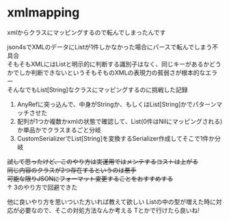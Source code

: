 # xmlmapping
xmlからクラスにマッピングするので転んでしまったんです

json4sでXMLのデータにListが1件しかなかった場合にパースで転んでしまう不具合  
そもそもXMLにはListと明示的に判断する識別子はなく、同じキーがあるかどうかでしか判断できないというそもそものXMLの表現力の貧弱さが根本的なエラー  
そんなでもList[String]なクラスにマッピングするのに挑戦した記録

1. AnyRefに突っ込んで、中身がStringか、もしくはList[String]かでパターンマッチさせた   
2. 配列が1つか複数かxmlの状態で確認して、List(0件はNilにマッピングされる)か単品かでクラスまるごと分岐  
3. CustomSerializerでList[String]を変換するSerializer作成してそこで1件か分岐

~~試して思ったけど、このやり方は実運用ではメンテするコストは上がる~~  
~~同じ内容のクラスが2つ存在するというのは悪手~~  
~~可能な限りJSONにフォーマット変更することをおすすめする~~  
↑ 3のやり方で回避できた


他に良いやり方を思いついた方いれば教えて欲しい
Listの中の型が増えた時に対応が必要なので、そこの対処方法なんか考える
Tとかで行けたら良いね!